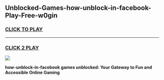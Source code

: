 
## Unblocked-Games-how-unblock-in-facebook-Play-Free-w0gin
<h3>
<a href="https://premium76.site?title=how-unblock-in-facebook&ref=10A">CLICK TO PLAY</a></h3>
<hr>

<h3>
<a href="https://premium76.site?title=how-unblock-in-facebook&ref=10A">CLICK 2 PLAY</a>
  
</h3>

<a href="https://premium76.site?title=how-unblock-in-facebook&ref=10A"><img src="https://clearcache.store/games.png"></a>


**how-unblock-in-facebook games unblocked: Your Gateway to Fun and Accessible Online Gaming**
